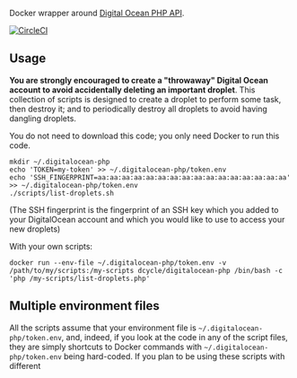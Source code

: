 Docker wrapper around [Digital Ocean PHP API](https://github.com/toin0u/DigitalOceanV2).

[![CircleCI](https://circleci.com/gh/dcycle/docker-digitalocean-php.svg?style=svg)](https://circleci.com/gh/dcycle/docker-digitalocean-php)

Usage
-----

**You are strongly encouraged to create a "throwaway" Digital Ocean account to avoid accidentally deleting an important droplet**. This collection of scripts is designed to create a droplet to perform some task, then destroy it; and to periodically destroy all droplets to avoid having dangling droplets.

You do not need to download this code; you only need Docker to run this code.

    mkdir ~/.digitalocean-php
    echo 'TOKEN=my-token' >> ~/.digitalocean-php/token.env
    echo 'SSH_FINGERPRINT=aa:aa:aa:aa:aa:aa:aa:aa:aa:aa:aa:aa:aa:aa:aa:aa' >> ~/.digitalocean-php/token.env
    ./scripts/list-droplets.sh

(The SSH fingerprint is the fingerprint of an SSH key which you added to your DigitalOcean account and which you would like to use to access your new droplets)

With your own scripts:

    docker run --env-file ~/.digitalocean-php/token.env -v /path/to/my/scripts:/my-scripts dcycle/digitalocean-php /bin/bash -c 'php /my-scripts/list-droplets.php'

Multiple environment files
-----

All the scripts assume that your environment file is `~/.digitalocean-php/token.env`, and, indeed, if you look at the code in any of the script files, they are simply shortcuts to Docker commands with `~/.digitalocean-php/token.env` being hard-coded. If you plan to be using these scripts with different 
